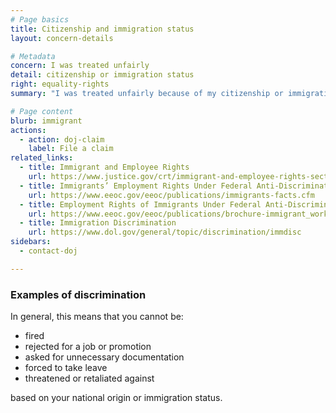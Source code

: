 ```yaml
---
# Page basics
title: Citizenship and immigration status
layout: concern-details

# Metadata
concern: I was treated unfairly
detail: citizenship or immigration status
right: equality-rights
summary: "I was treated unfairly because of my citizenship or immigration status"

# Page content
blurb: immigrant
actions:
  - action: doj-claim
    label: File a claim
related_links:
  - title: Immigrant and Employee Rights
    url: https://www.justice.gov/crt/immigrant-and-employee-rights-section
  - title: Immigrants’ Employment Rights Under Federal Anti-Discrimination Laws
    url: https://www.eeoc.gov/eeoc/publications/immigrants-facts.cfm
  - title: Employment Rights of Immigrants Under Federal Anti-Discrimination Laws
    url: https://www.eeoc.gov/eeoc/publications/brochure-immigrant_workers_rights.cfm
  - title: Immigration Discrimination
    url: https://www.dol.gov/general/topic/discrimination/immdisc
sidebars:
  - contact-doj

---
```


### Examples of discrimination

In general, this means that you cannot be:

- fired
- rejected for a job or promotion
- asked for unnecessary documentation
- forced to take leave
- threatened or retaliated against

based on your national origin or immigration status.
